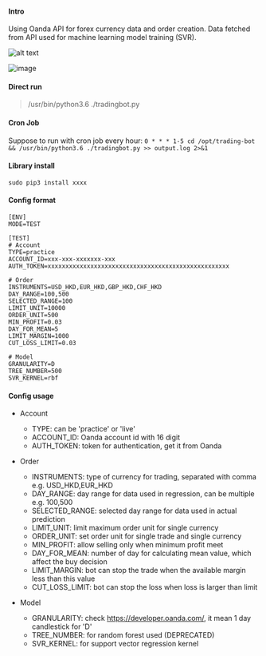 #### Intro
Using Oanda API for forex currency data and order creation.
Data fetched from API used for machine learning model training (SVR).

![alt text](https://s3-ap-southeast-1.amazonaws.com/kwfxng-portfolio-image/tradingbot-code-1.png "Demo Image 1")

![image](https://s3-ap-southeast-1.amazonaws.com/kwfxng-portfolio-image/tradingbot-code-2.gif)

#### Direct run
> /usr/bin/python3.6 ./tradingbot.py

#### Cron Job
Suppose to run with cron job every hour:
`0 * * * 1-5 cd /opt/trading-bot && /usr/bin/python3.6 ./tradingbot.py >> output.log 2>&1`

#### Library install
`sudo pip3 install xxxx`

#### Config format
```
[ENV]
MODE=TEST

[TEST]
# Account
TYPE=practice
ACCOUNT_ID=xxx-xxx-xxxxxxx-xxx
AUTH_TOKEN=xxxxxxxxxxxxxxxxxxxxxxxxxxxxxxxxxxxxxxxxxxxxxxxxxxx

# Order
INSTRUMENTS=USD_HKD,EUR_HKD,GBP_HKD,CHF_HKD
DAY_RANGE=100,500
SELECTED_RANGE=100
LIMIT_UNIT=10000
ORDER_UNIT=500
MIN_PROFIT=0.03
DAY_FOR_MEAN=5
LIMIT_MARGIN=1000
CUT_LOSS_LIMIT=0.03

# Model
GRANULARITY=D
TREE_NUMBER=500
SVR_KERNEL=rbf
```

#### Config usage
- Account
    - TYPE: can be 'practice' or 'live'
    - ACCOUNT_ID: Oanda account id with 16 digit
    - AUTH_TOKEN: token for authentication, get it from Oanda

- Order
    - INSTRUMENTS: type of currency for trading, separated with comma e.g. USD_HKD,EUR_HKD
    - DAY_RANGE: day range for data used in regression, can be multiple e.g. 100,500 
    - SELECTED_RANGE: selected day range for data used in actual prediction
    - LIMIT_UNIT: limit maximum order unit for single currency
    - ORDER_UNIT: set order unit for single trade and single currency
    - MIN_PROFIT: allow selling only when minimum profit meet
    - DAY_FOR_MEAN: number of day for calculating mean value, which affect the buy decision
    - LIMIT_MARGIN: bot can stop the trade when the available margin less than this value
    - CUT_LOSS_LIMIT: bot can stop the loss when loss is larger than limit
    
- Model
    - GRANULARITY: check https://developer.oanda.com/, it mean 1 day candlestick for 'D'
    - TREE_NUMBER: for random forest used (DEPRECATED)
    - SVR_KERNEL: for support vector regression kernel    
